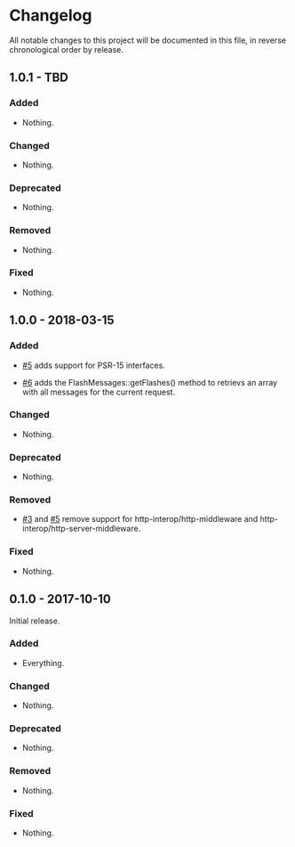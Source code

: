 # Changelog

All notable changes to this project will be documented in this file, in reverse chronological order by release.

## 1.0.1 - TBD

### Added

- Nothing.

### Changed

- Nothing.

### Deprecated

- Nothing.

### Removed

- Nothing.

### Fixed

- Nothing.

## 1.0.0 - 2018-03-15

### Added

- [#5](https://github.com/zendframework/zend-expressive-flash/pull/5) adds
  support for PSR-15 interfaces.

- [#6](https://github.com/zendframework/zend-expressive-flash/pull/6) adds
  the FlashMessages::getFlashes() method to retrievs an array with all
  messages for the current request.

### Changed

- Nothing.

### Deprecated

- Nothing.

### Removed

- [#3](https://github.com/zendframework/zend-expressive-flash/pull/3) and
  [#5](https://github.com/zendframework/zend-expressive-flash/pull/5) remove
  support for http-interop/http-middleware and
  http-interop/http-server-middleware.

### Fixed

- Nothing.

## 0.1.0 - 2017-10-10

Initial release.

### Added

- Everything.

### Changed

- Nothing.

### Deprecated

- Nothing.

### Removed

- Nothing.

### Fixed

- Nothing.
